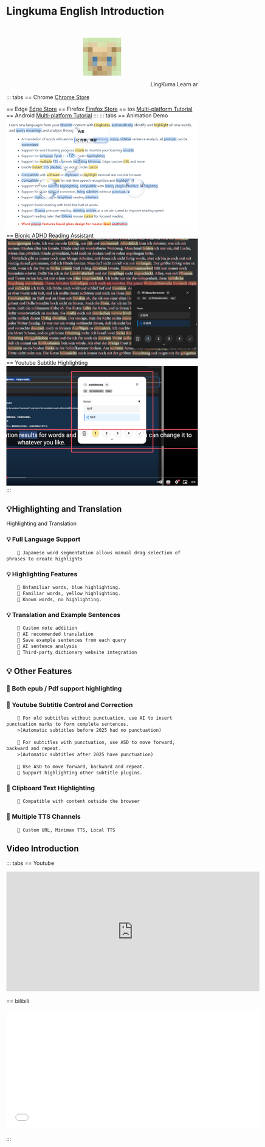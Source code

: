 # Lingkuma English Introduction

<br>
<br>

<!-- ![](<assets/1758916888941.png>) -->
<img src="./assets/1758916888941.png" width="100" alt="Description" style="display: block; margin: 0 auto;">

<marquee behavior="scroll" direction="left" scrollamount="5">LingKuma Learn any language on the web</marquee>

::: tabs
== Chrome
[Chrome Store](https://chromewebstore.google.com/detail/lingkuma-language-learnin/denpakphibjnpnnkcnhiniicbffdamfh)

== Edge
[Edge Store](https://microsoftedge.microsoft.com/addons/detail/lingkuma-language-learn/jmdokmfnifcbgmdgodgokigjkaagnmik)
== Firefox
[Firefox Store](https://addons.mozilla.org/en-US/firefox/addon/lingkuma-language-learning/)
== ios
[Multi-platform Tutorial](../../more/platform/platform)
== Android
[Multi-platform Tutorial](../../more/platform/platform)
:::
::: tabs
== Animation Demo
![](<assets/1758916889304.png>)
== Bionic ADHD Reading Assistant
![](<assets/1758916889324.png>)
== Youtube Subtitle Highlighting
![](<assets/1758916889331.png>)
:::


## 💡Highlighting and Translation





Highlighting and Translation
### 💡 Full Language Support
        💭 Japanese word segmentation allows manual drag selection of phrases to create highlights     
### 💡 Highlighting Features

        💭 Unfamiliar words, blue highlighting.  
        👾 Familiar words, yellow highlighting.  
        💭 Known words, no highlighting. 

### 💡 Translation and Example Sentences

        💭 Custom note addition  
        👾 AI recommended translation  
        💭 Save example sentences from each query  
        👾 AI sentence analysis  
        💭 Third-party dictionary website integration  

## 💡 Other Features

### 👾 Both epub / Pdf support highlighting

### 👾 Youtube Subtitle Control and Correction

        💭 For old subtitles without punctuation, use AI to insert punctuation marks to form complete sentences.
        >(Automatic subtitles before 2025 had no punctuation)

        💭 For subtitles with punctuation, use ASD to move forward, backward and repeat.
        >(Automatic subtitles after 2025 have punctuation)

        💭 Use ASD to move forward, backward and repeat.       
        💭 Support highlighting other subtitle plugins.

### 👾 Clipboard Text Highlighting
        💭 Compatible with content outside the browser 

### 👾 Multiple TTS Channels
        💭 Custom URL, Minimax TTS, Local TTS  


## Video Introduction
::: tabs
== Youtube

<iframe width="666" height="315" src="https://www.youtube.com/embed/RHh3Upabtfk?si=NI2Bquz66PzQZe2H" title="YouTube video player" frameborder="0" allow="accelerometer; autoplay; clipboard-write; encrypted-media; gyroscope; picture-in-picture; web-share" referrerpolicy="strict-origin-when-cross-origin" allowfullscreen></iframe>

== bilibili

<iframe src="//player.bilibili.com/player.html?bvid=BV1RGZ8YbEGh" scrolling="no" border="0" frameborder="no" framespacing="0" allowfullscreen="true" width="666" height="315" ></iframe>
 

::: 









